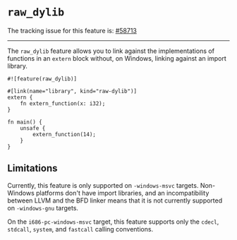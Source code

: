 # `raw_dylib`

The tracking issue for this feature is: [#58713]

[#58713]: https://github.com/rust-lang/rust/issues/58713

------------------------

The `raw_dylib` feature allows you to link against the implementations of functions in an `extern`
block without, on Windows, linking against an import library.

```rust,ignore (partial-example)
#![feature(raw_dylib)]

#[link(name="library", kind="raw-dylib")]
extern {
    fn extern_function(x: i32);
}

fn main() {
    unsafe {
        extern_function(14);
    }
}
```

## Limitations

Currently, this feature is only supported on `-windows-msvc` targets.  Non-Windows platforms don't have import
libraries, and an incompatibility between LLVM and the BFD linker means that it is not currently supported on
`-windows-gnu` targets.

On the `i686-pc-windows-msvc` target, this feature supports only the `cdecl`, `stdcall`, `system`, and `fastcall`
calling conventions.
